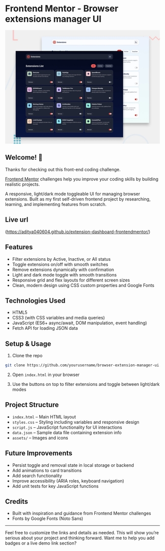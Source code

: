 # Frontend Mentor - Browser extensions manager UI

![Design preview for the Browser extensions manager UI coding challenge](./preview.jpg)

## Welcome! 👋

Thanks for checking out this front-end coding challenge.

[Frontend Mentor](https://www.frontendmentor.io) challenges help you improve your coding skills by building realistic projects.

A responsive, light/dark mode toggleable UI for managing browser extensions.
Built as my first self-driven frontend project by researching, learning, and implementing features from scratch.

## Live url
(https://aditya040604.github.io/extension-dashboard-frontendmentor/)

## Features

* Filter extensions by Active, Inactive, or All status
* Toggle extensions on/off with smooth switches
* Remove extensions dynamically with confirmation
* Light and dark mode toggle with smooth transitions
* Responsive grid and flex layouts for different screen sizes
* Clean, modern design using CSS custom properties and Google Fonts

## Technologies Used

* HTML5
* CSS3 (with CSS variables and media queries)
* JavaScript (ES6+ async/await, DOM manipulation, event handling)
* Fetch API for loading JSON data

## Setup & Usage

1. Clone the repo

```bash
git clone https://github.com/yourusername/browser-extension-manager-ui.git
```

2. Open `index.html` in your browser

3. Use the buttons on top to filter extensions and toggle between light/dark modes

## Project Structure

* `index.html` – Main HTML layout
* `styles.css` – Styling including variables and responsive design
* `script.js` – JavaScript functionality for UI interactions
* `data.json` – Sample data file containing extension info
* `assets/` – Images and icons

## Future Improvements

* Persist toggle and removal state in local storage or backend
* Add animations to card transitions
* Add search functionality
* Improve accessibility (ARIA roles, keyboard navigation)
* Add unit tests for key JavaScript functions

## Credits

* Built with inspiration and guidance from Frontend Mentor challenges
* Fonts by Google Fonts (Noto Sans)

---

Feel free to customize the links and details as needed. This will show you’re serious about your project and thinking forward. Want me to help you add badges or a live demo link section?

